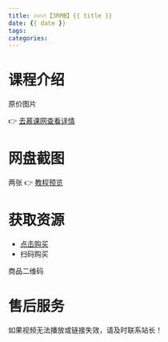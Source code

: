 ```yaml
---
title: 🔥🔥🔥【3RMB】{{ title }}
date: {{ date }}
tags:
categories:
---
```

# 课程介绍
> 

原价图片

<!--more-->

👉 [去慕课网查看详情](https://coding.imooc.com/class/177.html)

# 网盘截图
两张
👉 [教程预览](随便选一个教程预览)

# 获取资源
- [点击购买](商品链接)
- 扫码购买

商品二维码

# 售后服务

如果视频无法播放或链接失效，请及时联系站长！